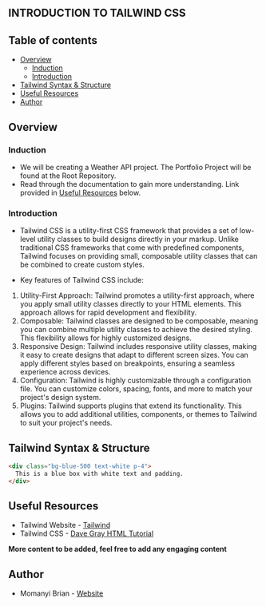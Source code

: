 ## INTRODUCTION TO TAILWIND CSS

## Table of contents

- [Overview](#overview)
    - [Induction](#induction)
    - [Introduction](#introduction)
- [Tailwind Syntax & Structure](#tailwind-syntax-&-structure)
- [Useful Resources](#useful-resources)
- [Author](#author)

## Overview

### Induction
- We will be creating a Weather API project. The Portfolio Project will be found at the Root Repository.
- Read through the documentation to gain more understanding. Link provided in [Useful Resources](#useful-resources) below.

### Introduction
- Tailwind CSS is a utility-first CSS framework that provides a set of low-level utility classes to build designs directly in your markup. Unlike traditional CSS frameworks that come with predefined components, Tailwind focuses on providing small, composable utility classes that can be combined to create custom styles.

- Key features of Tailwind CSS include:
1. Utility-First Approach: Tailwind promotes a utility-first approach, where you apply small utility classes directly to your HTML elements. This approach allows for rapid development and flexibility.
2. Composable: Tailwind classes are designed to be composable, meaning you can combine multiple utility classes to achieve the desired styling. This flexibility allows for highly customized designs.
3. Responsive Design: Tailwind includes responsive utility classes, making it easy to create designs that adapt to different screen sizes. You can apply different styles based on breakpoints, ensuring a seamless experience across devices.
4. Configuration: Tailwind is highly customizable through a configuration file. You can customize colors, spacing, fonts, and more to match your project's design system.
5. Plugins: Tailwind supports plugins that extend its functionality. This allows you to add additional utilities, components, or themes to Tailwind to suit your project's needs.

## Tailwind Syntax & Structure
```HTML
<div class="bg-blue-500 text-white p-4">
  This is a blue box with white text and padding.
</div>
```

## Useful Resources
- Tailwind Website - [Tailwind](https://tailwindcss.com/)
- Tailwind CSS - [Dave Gray HTML Tutorial](https://www.youtube.com/watch?v=lCxcTsOHrjo&list=PL0Zuz27SZ-6M1Uopt6_VL3gf3cpMnwavm&index=9)

**More content to be added, feel free to add any engaging content**

## Author

- Momanyi Brian - [Website](https://momanyi-brian-portfolio.vercel.app)